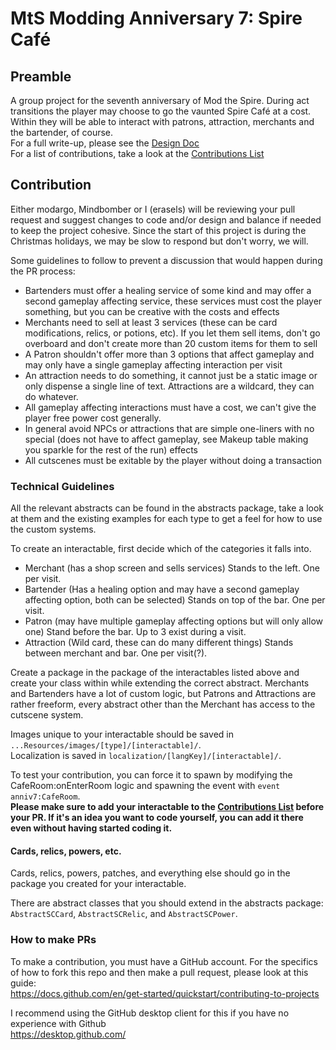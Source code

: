# MtS Modding Anniversary 7: Spire Café
## Preamble
A group project for the seventh anniversary of Mod the Spire. During act transitions the player may choose to go the vaunted Spire Café at a cost. Within they will be able to interact with patrons, attraction, merchants and the bartender, of course.  
For a full write-up, please see the [Design Doc](https://docs.google.com/document/d/1MN2Hh8NqupNfpMXXp6IdBxrz0AaZ2eMWuggbWKGvZLE/edit?usp=sharing)  
For a list of contributions, take a look at the [Contributions List](https://docs.google.com/spreadsheets/d/1PgRwGs0OWx8RKYv1QEsrOm7HJdfaqULHRM5qSSHo_yU/edit?usp=sharing)
  
## Contribution
Either modargo, Mindbomber or I (erasels) will be reviewing your pull request and suggest changes to code and/or design and balance if needed to keep the project cohesive. Since the start of this project is during the Christmas holidays, we may be slow to respond but don't worry, we will.
  
Some guidelines to follow to prevent a discussion that would happen during the PR process:  
- Bartenders must offer a healing service of some kind and may offer a second gameplay affecting service, these services must cost the player something, but you can be creative with the costs and effects  
- Merchants need to sell at least 3 services (these can be card modifications, relics, or potions, etc). If you let them sell items, don't go overboard and don't create more than 20 custom items for them to sell  
- A Patron shouldn't offer more than 3 options that affect gameplay and may only have a single gameplay affecting interaction per visit  
- An attraction needs to do something, it cannot just be a static image or only dispense a single line of text. Attractions are a wildcard, they can do whatever.  
- All gameplay affecting interactions must have a cost, we can't give the player free power cost generally.  
- In general avoid NPCs or attractions that are simple one-liners with no special (does not have to affect gameplay, see Makeup table making you sparkle for the rest of the run) effects  
- All cutscenes must be exitable by the player without doing a transaction  

### Technical Guidelines
All the relevant abstracts can be found in the abstracts package, take a look at them and the existing examples for each type to get a feel for how to use the custom systems.  

To create an interactable, first decide which of the categories it falls into.  
- Merchant (has a shop screen and sells services) Stands to the left. One per visit.
- Bartender (Has a healing option and may have a second gameplay affecting option, both can be selected) Stands on top of the bar. One per visit.
- Patron (may have multiple gameplay affecting options but will only allow one) Stand before the bar. Up to 3 exist during a visit.
- Attraction (Wild card, these can do many different things) Stands between merchant and bar. One per visit(?).
  
Create a package in the package of the interactables listed above and create your class within while extending the correct abstract. Merchants and Bartenders have a lot of custom logic,
but Patrons and Attractions are rather freeform, every abstract other than the Merchant has access to the cutscene system. 
  
Images unique to your interactable should be saved in `...Resources/images/[type]/[interactable]/`.  
Localization is saved in `localization/[langKey]/[interactable]/`.  
  
To test your contribution, you can force it to spawn by modifying the CafeRoom:onEnterRoom logic and spawning the event with `event anniv7:CafeRoom`.  
**Please make sure to add your interactable to the [Contributions List](https://docs.google.com/spreadsheets/d/1PgRwGs0OWx8RKYv1QEsrOm7HJdfaqULHRM5qSSHo_yU/edit?usp=sharing) before your PR. If it's an idea you want to code yourself, you can add it there even without having started coding it.**


#### Cards, relics, powers, etc.
Cards, relics, powers, patches, and everything else should go in the package you created for your interactable.

There are abstract classes that you should extend in the abstracts package: `AbstractSCCard`, `AbstractSCRelic`, and `AbstractSCPower`.
  

### How to make PRs  
To make a contribution, you must have a GitHub account. 
For the specifics of how to fork this repo and then make a pull request, please look at this guide:  
https://docs.github.com/en/get-started/quickstart/contributing-to-projects  
   
I recommend using the GitHub desktop client for this if you have no experience with Github  
https://desktop.github.com/
